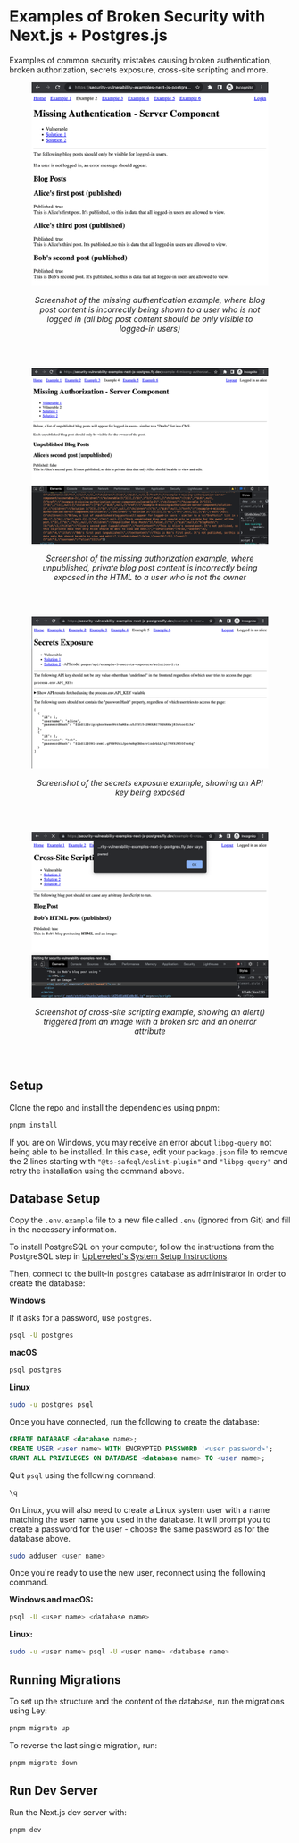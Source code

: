# Examples of Broken Security with Next.js + Postgres.js

Examples of common security mistakes causing broken authentication, broken authorization, secrets exposure, cross-site scripting and more.

<figure>
  <img src="2-missing-authentication.png" alt="" />
  <figcaption><p align="center"><em>Screenshot of the missing authentication example, where blog post content is incorrectly being shown to a user who is not logged in (all blog post content should be only visible to logged-in users)</em></p></figcaption>
</figure>

<br /><br />

<figure>
  <img src="4-missing-authorization.png" alt="" />
  <figcaption><p align="center"><em>Screenshot of the missing authorization example, where unpublished, private blog post content is incorrectly being exposed in the HTML to a user who is not the owner</em></p></figcaption>
</figure>

<br /><br />

<figure>
  <img src="5-secrets-exposure.png" alt="" />
  <figcaption><p align="center"><em>Screenshot of the secrets exposure example, showing an API key being exposed</em></p></figcaption>
</figure>

<br /><br />

<figure>
  <img src="6-cross-site-scripting.png" alt="" />
  <figcaption><p align="center"><em>Screenshot of cross-site scripting example, showing an alert() triggered from an image with a broken src and an onerror attribute</em></p></figcaption>
</figure>

<br /><br />

## Setup

Clone the repo and install the dependencies using pnpm:

```bash
pnpm install
```

If you are on Windows, you may receive an error about `libpg-query` not being able to be installed. In this case, edit your `package.json` file to remove the 2 lines starting with `"@ts-safeql/eslint-plugin"` and `"libpg-query"` and retry the installation using the command above.

## Database Setup

Copy the `.env.example` file to a new file called `.env` (ignored from Git) and fill in the necessary information.

To install PostgreSQL on your computer, follow the instructions from the PostgreSQL step in [UpLeveled's System Setup Instructions](https://github.com/upleveled/system-setup/blob/master/readme.md).

Then, connect to the built-in `postgres` database as administrator in order to create the database:

**Windows**

If it asks for a password, use `postgres`.

```bash
psql -U postgres
```

**macOS**

```bash
psql postgres
```

**Linux**

```bash
sudo -u postgres psql
```

Once you have connected, run the following to create the database:

```sql
CREATE DATABASE <database name>;
CREATE USER <user name> WITH ENCRYPTED PASSWORD '<user password>';
GRANT ALL PRIVILEGES ON DATABASE <database name> TO <user name>;
```

Quit `psql` using the following command:

```bash
\q
```

On Linux, you will also need to create a Linux system user with a name matching the user name you used in the database. It will prompt you to create a password for the user - choose the same password as for the database above.

```bash
sudo adduser <user name>
```

Once you're ready to use the new user, reconnect using the following command.

**Windows and macOS:**

```bash
psql -U <user name> <database name>
```

**Linux:**

```bash
sudo -u <user name> psql -U <user name> <database name>
```

## Running Migrations

To set up the structure and the content of the database, run the migrations using Ley:

```bash
pnpm migrate up
```

To reverse the last single migration, run:

```bash
pnpm migrate down
```

## Run Dev Server

Run the Next.js dev server with:

```bash
pnpm dev
```
